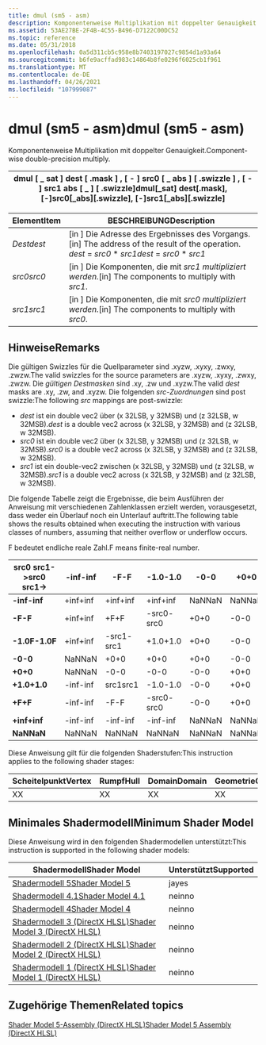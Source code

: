 ```yaml
---
title: dmul (sm5 - asm)
description: Komponentenweise Multiplikation mit doppelter Genauigkeit.
ms.assetid: 53AE27BE-2F4B-4C55-B496-D7122C00DC52
ms.topic: reference
ms.date: 05/31/2018
ms.openlocfilehash: 0a5d311cb5c958e8b7403197027c9854d1a93a64
ms.sourcegitcommit: b6fe9acffad983c14864b8fe0296f6025cb1f961
ms.translationtype: MT
ms.contentlocale: de-DE
ms.lasthandoff: 04/26/2021
ms.locfileid: "107999087"
---
```

# <a name="dmul-sm5---asm"></a><span data-ttu-id="00abd-103">dmul (sm5 - asm)</span><span class="sxs-lookup"><span data-stu-id="00abd-103">dmul (sm5 - asm)</span></span>

<span data-ttu-id="00abd-104">Komponentenweise Multiplikation mit doppelter Genauigkeit.</span><span class="sxs-lookup"><span data-stu-id="00abd-104">Component-wise double-precision multiply.</span></span>



| <span data-ttu-id="00abd-105">dmul \[ \_ sat \] dest \[ .mask \] , \[ - \] src0 \[ \_ abs \] \[ .swizzle \] , \[ - \] src1 abs \[ \_ \] \[ .swizzle\]</span><span class="sxs-lookup"><span data-stu-id="00abd-105">dmul\[\_sat\] dest\[.mask\], \[-\]src0\[\_abs\]\[.swizzle\], \[-\]src1\[\_abs\]\[.swizzle\]</span></span> |
|---------------------------------------------------------------------------------------------|



 



| <span data-ttu-id="00abd-106">Element</span><span class="sxs-lookup"><span data-stu-id="00abd-106">Item</span></span>                                                            | <span data-ttu-id="00abd-107">BESCHREIBUNG</span><span class="sxs-lookup"><span data-stu-id="00abd-107">Description</span></span>                                                                                        |
|-----------------------------------------------------------------|----------------------------------------------------------------------------------------------------|
| <span data-ttu-id="00abd-108"><span id="dest"></span><span id="DEST"></span>*Dest*</span><span class="sxs-lookup"><span data-stu-id="00abd-108"><span id="dest"></span><span id="DEST"></span>*dest*</span></span><br/> | <span data-ttu-id="00abd-109">\[in \] Die Adresse des Ergebnisses des Vorgangs.</span><span class="sxs-lookup"><span data-stu-id="00abd-109">\[in\] The address of the result of the operation.</span></span><br/> <span data-ttu-id="00abd-110">*dest*  =  *src0* \* *src1*</span><span class="sxs-lookup"><span data-stu-id="00abd-110">*dest* = *src0* \* *src1*</span></span><br/> |
| <span data-ttu-id="00abd-111"><span id="src0"></span><span id="SRC0"></span>*src0*</span><span class="sxs-lookup"><span data-stu-id="00abd-111"><span id="src0"></span><span id="SRC0"></span>*src0*</span></span><br/> | <span data-ttu-id="00abd-112">\[in \] Die Komponenten, die mit *src1 multipliziert werden.*</span><span class="sxs-lookup"><span data-stu-id="00abd-112">\[in\] The components to multiply with *src1*.</span></span><br/>                                          |
| <span data-ttu-id="00abd-113"><span id="src1"></span><span id="SRC1"></span>*src1*</span><span class="sxs-lookup"><span data-stu-id="00abd-113"><span id="src1"></span><span id="SRC1"></span>*src1*</span></span><br/> | <span data-ttu-id="00abd-114">\[in \] Die Komponenten, die mit *src0 multipliziert werden.*</span><span class="sxs-lookup"><span data-stu-id="00abd-114">\[in\] The components to multiply with *src0*.</span></span><br/>                                          |



 

## <a name="remarks"></a><span data-ttu-id="00abd-115">Hinweise</span><span class="sxs-lookup"><span data-stu-id="00abd-115">Remarks</span></span>

<span data-ttu-id="00abd-116">Die gültigen Swizzles für die Quellparameter sind .xyzw, .xyxy, .zwxy, .zwzw.</span><span class="sxs-lookup"><span data-stu-id="00abd-116">The valid swizzles for the source parameters are .xyzw, .xyxy, .zwxy, .zwzw.</span></span> <span data-ttu-id="00abd-117">Die *gültigen Destmasken* sind .xy, .zw und .xyzw.</span><span class="sxs-lookup"><span data-stu-id="00abd-117">The valid *dest* masks are .xy, .zw, and .xyzw.</span></span> <span data-ttu-id="00abd-118">Die folgenden *src-Zuordnungen* sind post swizzle:</span><span class="sxs-lookup"><span data-stu-id="00abd-118">The following *src* mappings are post-swizzle:</span></span>

-   <span data-ttu-id="00abd-119">*dest* ist ein double vec2 über (x 32LSB, y 32MSB) und (z 32LSB, w 32MSB).</span><span class="sxs-lookup"><span data-stu-id="00abd-119">*dest* is a double vec2 across (x 32LSB, y 32MSB) and (z 32LSB, w 32MSB).</span></span>
-   <span data-ttu-id="00abd-120">*src0* ist ein double vec2 über (x 32LSB, y 32MSB) und (z 32LSB, w 32MSB).</span><span class="sxs-lookup"><span data-stu-id="00abd-120">*src0* is a double vec2 across (x 32LSB, y 32MSB) and (z 32LSB, w 32MSB).</span></span>
-   <span data-ttu-id="00abd-121">*src1* ist ein double-vec2 zwischen (x 32LSB, y 32MSB) und (z 32LSB, w 32MSB).</span><span class="sxs-lookup"><span data-stu-id="00abd-121">*src1* is a double vec2 across (x 32LSB, y 32MSB) and (z 32LSB, w 32MSB).</span></span>

<span data-ttu-id="00abd-122">Die folgende Tabelle zeigt die Ergebnisse, die beim Ausführen der Anweisung mit verschiedenen Zahlenklassen erzielt werden, vorausgesetzt, dass weder ein Überlauf noch ein Unterlauf auftritt.</span><span class="sxs-lookup"><span data-stu-id="00abd-122">The following table shows the results obtained when executing the instruction with various classes of numbers, assuming that neither overflow or underflow occurs.</span></span>

<span data-ttu-id="00abd-123">F bedeutet endliche reale Zahl.</span><span class="sxs-lookup"><span data-stu-id="00abd-123">F means finite-real number.</span></span>



| <span data-ttu-id="00abd-124">**src0 src1->**</span><span class="sxs-lookup"><span data-stu-id="00abd-124">**src0 src1->**</span></span> | <span data-ttu-id="00abd-125">**-inf**</span><span class="sxs-lookup"><span data-stu-id="00abd-125">**-inf**</span></span> | <span data-ttu-id="00abd-126">**-F**</span><span class="sxs-lookup"><span data-stu-id="00abd-126">**-F**</span></span> | <span data-ttu-id="00abd-127">**-1.0**</span><span class="sxs-lookup"><span data-stu-id="00abd-127">**-1.0**</span></span> | <span data-ttu-id="00abd-128">**-0**</span><span class="sxs-lookup"><span data-stu-id="00abd-128">**-0**</span></span> | <span data-ttu-id="00abd-129">**+0**</span><span class="sxs-lookup"><span data-stu-id="00abd-129">**+0**</span></span> | <span data-ttu-id="00abd-130">**+1.0**</span><span class="sxs-lookup"><span data-stu-id="00abd-130">**+1.0**</span></span> | <span data-ttu-id="00abd-131">**+F**</span><span class="sxs-lookup"><span data-stu-id="00abd-131">**+F**</span></span> | <span data-ttu-id="00abd-132">**+inf**</span><span class="sxs-lookup"><span data-stu-id="00abd-132">**+inf**</span></span> | <span data-ttu-id="00abd-133">**NaN**</span><span class="sxs-lookup"><span data-stu-id="00abd-133">**NaN**</span></span> |
|--------------------|----------|--------|----------|--------|--------|----------|--------|----------|---------|
| <span data-ttu-id="00abd-134">**-inf**</span><span class="sxs-lookup"><span data-stu-id="00abd-134">**-inf**</span></span>           | <span data-ttu-id="00abd-135">+inf</span><span class="sxs-lookup"><span data-stu-id="00abd-135">+inf</span></span>     | <span data-ttu-id="00abd-136">+inf</span><span class="sxs-lookup"><span data-stu-id="00abd-136">+inf</span></span>   | <span data-ttu-id="00abd-137">+inf</span><span class="sxs-lookup"><span data-stu-id="00abd-137">+inf</span></span>     | <span data-ttu-id="00abd-138">NaN</span><span class="sxs-lookup"><span data-stu-id="00abd-138">NaN</span></span>    | <span data-ttu-id="00abd-139">NaN</span><span class="sxs-lookup"><span data-stu-id="00abd-139">NaN</span></span>    | <span data-ttu-id="00abd-140">-inf</span><span class="sxs-lookup"><span data-stu-id="00abd-140">-inf</span></span>     | <span data-ttu-id="00abd-141">-inf</span><span class="sxs-lookup"><span data-stu-id="00abd-141">-inf</span></span>   | <span data-ttu-id="00abd-142">-inf</span><span class="sxs-lookup"><span data-stu-id="00abd-142">-inf</span></span>     | <span data-ttu-id="00abd-143">NaN</span><span class="sxs-lookup"><span data-stu-id="00abd-143">NaN</span></span>     |
| <span data-ttu-id="00abd-144">**-F**</span><span class="sxs-lookup"><span data-stu-id="00abd-144">**-F**</span></span>             | <span data-ttu-id="00abd-145">+inf</span><span class="sxs-lookup"><span data-stu-id="00abd-145">+inf</span></span>     | <span data-ttu-id="00abd-146">+F</span><span class="sxs-lookup"><span data-stu-id="00abd-146">+F</span></span>     | <span data-ttu-id="00abd-147">-src0</span><span class="sxs-lookup"><span data-stu-id="00abd-147">-src0</span></span>    | <span data-ttu-id="00abd-148">+0</span><span class="sxs-lookup"><span data-stu-id="00abd-148">+0</span></span>     | <span data-ttu-id="00abd-149">-0</span><span class="sxs-lookup"><span data-stu-id="00abd-149">-0</span></span>     | <span data-ttu-id="00abd-150">src0</span><span class="sxs-lookup"><span data-stu-id="00abd-150">src0</span></span>     | <span data-ttu-id="00abd-151">-F</span><span class="sxs-lookup"><span data-stu-id="00abd-151">-F</span></span>     | <span data-ttu-id="00abd-152">-inf</span><span class="sxs-lookup"><span data-stu-id="00abd-152">-inf</span></span>     | <span data-ttu-id="00abd-153">NaN</span><span class="sxs-lookup"><span data-stu-id="00abd-153">NaN</span></span>     |
| <span data-ttu-id="00abd-154">**-1.0F**</span><span class="sxs-lookup"><span data-stu-id="00abd-154">**-1.0F**</span></span>          | <span data-ttu-id="00abd-155">+inf</span><span class="sxs-lookup"><span data-stu-id="00abd-155">+inf</span></span>     | <span data-ttu-id="00abd-156">-src1</span><span class="sxs-lookup"><span data-stu-id="00abd-156">-src1</span></span>  | <span data-ttu-id="00abd-157">+1.0</span><span class="sxs-lookup"><span data-stu-id="00abd-157">+1.0</span></span>     | <span data-ttu-id="00abd-158">+0</span><span class="sxs-lookup"><span data-stu-id="00abd-158">+0</span></span>     | <span data-ttu-id="00abd-159">-0</span><span class="sxs-lookup"><span data-stu-id="00abd-159">-0</span></span>     | <span data-ttu-id="00abd-160">-1.0</span><span class="sxs-lookup"><span data-stu-id="00abd-160">-1.0</span></span>     | <span data-ttu-id="00abd-161">-src1</span><span class="sxs-lookup"><span data-stu-id="00abd-161">-src1</span></span>  | <span data-ttu-id="00abd-162">-inf</span><span class="sxs-lookup"><span data-stu-id="00abd-162">-inf</span></span>     | <span data-ttu-id="00abd-163">NaN</span><span class="sxs-lookup"><span data-stu-id="00abd-163">NaN</span></span>     |
| <span data-ttu-id="00abd-164">**-0**</span><span class="sxs-lookup"><span data-stu-id="00abd-164">**-0**</span></span>             | <span data-ttu-id="00abd-165">NaN</span><span class="sxs-lookup"><span data-stu-id="00abd-165">NaN</span></span>      | <span data-ttu-id="00abd-166">+0</span><span class="sxs-lookup"><span data-stu-id="00abd-166">+0</span></span>     | <span data-ttu-id="00abd-167">+0</span><span class="sxs-lookup"><span data-stu-id="00abd-167">+0</span></span>       | <span data-ttu-id="00abd-168">+0</span><span class="sxs-lookup"><span data-stu-id="00abd-168">+0</span></span>     | <span data-ttu-id="00abd-169">-0</span><span class="sxs-lookup"><span data-stu-id="00abd-169">-0</span></span>     | <span data-ttu-id="00abd-170">-0</span><span class="sxs-lookup"><span data-stu-id="00abd-170">-0</span></span>       | <span data-ttu-id="00abd-171">-0</span><span class="sxs-lookup"><span data-stu-id="00abd-171">-0</span></span>     | <span data-ttu-id="00abd-172">NaN</span><span class="sxs-lookup"><span data-stu-id="00abd-172">NaN</span></span>      | <span data-ttu-id="00abd-173">NaN</span><span class="sxs-lookup"><span data-stu-id="00abd-173">NaN</span></span>     |
| <span data-ttu-id="00abd-174">**+0**</span><span class="sxs-lookup"><span data-stu-id="00abd-174">**+0**</span></span>             | <span data-ttu-id="00abd-175">NaN</span><span class="sxs-lookup"><span data-stu-id="00abd-175">NaN</span></span>      | <span data-ttu-id="00abd-176">-0</span><span class="sxs-lookup"><span data-stu-id="00abd-176">-0</span></span>     | <span data-ttu-id="00abd-177">-0</span><span class="sxs-lookup"><span data-stu-id="00abd-177">-0</span></span>       | <span data-ttu-id="00abd-178">-0</span><span class="sxs-lookup"><span data-stu-id="00abd-178">-0</span></span>     | <span data-ttu-id="00abd-179">+0</span><span class="sxs-lookup"><span data-stu-id="00abd-179">+0</span></span>     | <span data-ttu-id="00abd-180">+0</span><span class="sxs-lookup"><span data-stu-id="00abd-180">+0</span></span>       | <span data-ttu-id="00abd-181">+0</span><span class="sxs-lookup"><span data-stu-id="00abd-181">+0</span></span>     | <span data-ttu-id="00abd-182">NaN</span><span class="sxs-lookup"><span data-stu-id="00abd-182">NaN</span></span>      | <span data-ttu-id="00abd-183">NaN</span><span class="sxs-lookup"><span data-stu-id="00abd-183">NaN</span></span>     |
| <span data-ttu-id="00abd-184">**+1.0**</span><span class="sxs-lookup"><span data-stu-id="00abd-184">**+1.0**</span></span>           | <span data-ttu-id="00abd-185">-inf</span><span class="sxs-lookup"><span data-stu-id="00abd-185">-inf</span></span>     | <span data-ttu-id="00abd-186">src1</span><span class="sxs-lookup"><span data-stu-id="00abd-186">src1</span></span>   | <span data-ttu-id="00abd-187">-1.0</span><span class="sxs-lookup"><span data-stu-id="00abd-187">-1.0</span></span>     | <span data-ttu-id="00abd-188">-0</span><span class="sxs-lookup"><span data-stu-id="00abd-188">-0</span></span>     | <span data-ttu-id="00abd-189">+0</span><span class="sxs-lookup"><span data-stu-id="00abd-189">+0</span></span>     | <span data-ttu-id="00abd-190">+1</span><span class="sxs-lookup"><span data-stu-id="00abd-190">+1</span></span>       | <span data-ttu-id="00abd-191">src1</span><span class="sxs-lookup"><span data-stu-id="00abd-191">src1</span></span>   | <span data-ttu-id="00abd-192">+inf</span><span class="sxs-lookup"><span data-stu-id="00abd-192">+inf</span></span>     | <span data-ttu-id="00abd-193">NaN</span><span class="sxs-lookup"><span data-stu-id="00abd-193">NaN</span></span>     |
| <span data-ttu-id="00abd-194">**+F**</span><span class="sxs-lookup"><span data-stu-id="00abd-194">**+F**</span></span>             | <span data-ttu-id="00abd-195">-inf</span><span class="sxs-lookup"><span data-stu-id="00abd-195">-inf</span></span>     | <span data-ttu-id="00abd-196">-F</span><span class="sxs-lookup"><span data-stu-id="00abd-196">-F</span></span>     | <span data-ttu-id="00abd-197">-src0</span><span class="sxs-lookup"><span data-stu-id="00abd-197">-src0</span></span>    | <span data-ttu-id="00abd-198">-0</span><span class="sxs-lookup"><span data-stu-id="00abd-198">-0</span></span>     | <span data-ttu-id="00abd-199">+0</span><span class="sxs-lookup"><span data-stu-id="00abd-199">+0</span></span>     | <span data-ttu-id="00abd-200">src0</span><span class="sxs-lookup"><span data-stu-id="00abd-200">src0</span></span>     | <span data-ttu-id="00abd-201">+F</span><span class="sxs-lookup"><span data-stu-id="00abd-201">+F</span></span>     | <span data-ttu-id="00abd-202">+inf</span><span class="sxs-lookup"><span data-stu-id="00abd-202">+inf</span></span>     | <span data-ttu-id="00abd-203">NaN</span><span class="sxs-lookup"><span data-stu-id="00abd-203">NaN</span></span>     |
| <span data-ttu-id="00abd-204">**+inf**</span><span class="sxs-lookup"><span data-stu-id="00abd-204">**+inf**</span></span>           | <span data-ttu-id="00abd-205">-inf</span><span class="sxs-lookup"><span data-stu-id="00abd-205">-inf</span></span>     | <span data-ttu-id="00abd-206">-inf</span><span class="sxs-lookup"><span data-stu-id="00abd-206">-inf</span></span>   | <span data-ttu-id="00abd-207">-inf</span><span class="sxs-lookup"><span data-stu-id="00abd-207">-inf</span></span>     | <span data-ttu-id="00abd-208">NaN</span><span class="sxs-lookup"><span data-stu-id="00abd-208">NaN</span></span>    | <span data-ttu-id="00abd-209">NaN</span><span class="sxs-lookup"><span data-stu-id="00abd-209">NaN</span></span>    | <span data-ttu-id="00abd-210">+inf</span><span class="sxs-lookup"><span data-stu-id="00abd-210">+inf</span></span>     | <span data-ttu-id="00abd-211">+inf</span><span class="sxs-lookup"><span data-stu-id="00abd-211">+inf</span></span>   | <span data-ttu-id="00abd-212">+inf</span><span class="sxs-lookup"><span data-stu-id="00abd-212">+inf</span></span>     | <span data-ttu-id="00abd-213">NaN</span><span class="sxs-lookup"><span data-stu-id="00abd-213">NaN</span></span>     |
| <span data-ttu-id="00abd-214">**NaN**</span><span class="sxs-lookup"><span data-stu-id="00abd-214">**NaN**</span></span>            | <span data-ttu-id="00abd-215">NaN</span><span class="sxs-lookup"><span data-stu-id="00abd-215">NaN</span></span>      | <span data-ttu-id="00abd-216">NaN</span><span class="sxs-lookup"><span data-stu-id="00abd-216">NaN</span></span>    | <span data-ttu-id="00abd-217">NaN</span><span class="sxs-lookup"><span data-stu-id="00abd-217">NaN</span></span>      | <span data-ttu-id="00abd-218">NaN</span><span class="sxs-lookup"><span data-stu-id="00abd-218">NaN</span></span>    | <span data-ttu-id="00abd-219">NaN</span><span class="sxs-lookup"><span data-stu-id="00abd-219">NaN</span></span>    | <span data-ttu-id="00abd-220">NaN</span><span class="sxs-lookup"><span data-stu-id="00abd-220">NaN</span></span>      | <span data-ttu-id="00abd-221">NaN</span><span class="sxs-lookup"><span data-stu-id="00abd-221">NaN</span></span>    | <span data-ttu-id="00abd-222">NaN</span><span class="sxs-lookup"><span data-stu-id="00abd-222">NaN</span></span>      | <span data-ttu-id="00abd-223">NaN</span><span class="sxs-lookup"><span data-stu-id="00abd-223">NaN</span></span>     |



 

<span data-ttu-id="00abd-224">Diese Anweisung gilt für die folgenden Shaderstufen:</span><span class="sxs-lookup"><span data-stu-id="00abd-224">This instruction applies to the following shader stages:</span></span>



| <span data-ttu-id="00abd-225">Scheitelpunkt</span><span class="sxs-lookup"><span data-stu-id="00abd-225">Vertex</span></span> | <span data-ttu-id="00abd-226">Rumpf</span><span class="sxs-lookup"><span data-stu-id="00abd-226">Hull</span></span> | <span data-ttu-id="00abd-227">Domain</span><span class="sxs-lookup"><span data-stu-id="00abd-227">Domain</span></span> | <span data-ttu-id="00abd-228">Geometrie</span><span class="sxs-lookup"><span data-stu-id="00abd-228">Geometry</span></span> | <span data-ttu-id="00abd-229">Pixel</span><span class="sxs-lookup"><span data-stu-id="00abd-229">Pixel</span></span> | <span data-ttu-id="00abd-230">Compute</span><span class="sxs-lookup"><span data-stu-id="00abd-230">Compute</span></span> |
|--------|------|--------|----------|-------|---------|
| <span data-ttu-id="00abd-231">X</span><span class="sxs-lookup"><span data-stu-id="00abd-231">X</span></span>      | <span data-ttu-id="00abd-232">X</span><span class="sxs-lookup"><span data-stu-id="00abd-232">X</span></span>    | <span data-ttu-id="00abd-233">X</span><span class="sxs-lookup"><span data-stu-id="00abd-233">X</span></span>      | <span data-ttu-id="00abd-234">X</span><span class="sxs-lookup"><span data-stu-id="00abd-234">X</span></span>        | <span data-ttu-id="00abd-235">X</span><span class="sxs-lookup"><span data-stu-id="00abd-235">X</span></span>     | <span data-ttu-id="00abd-236">X</span><span class="sxs-lookup"><span data-stu-id="00abd-236">X</span></span>       |



 

## <a name="minimum-shader-model"></a><span data-ttu-id="00abd-237">Minimales Shadermodell</span><span class="sxs-lookup"><span data-stu-id="00abd-237">Minimum Shader Model</span></span>

<span data-ttu-id="00abd-238">Diese Anweisung wird in den folgenden Shadermodellen unterstützt:</span><span class="sxs-lookup"><span data-stu-id="00abd-238">This instruction is supported in the following shader models:</span></span>



| <span data-ttu-id="00abd-239">Shadermodell</span><span class="sxs-lookup"><span data-stu-id="00abd-239">Shader Model</span></span>                                              | <span data-ttu-id="00abd-240">Unterstützt</span><span class="sxs-lookup"><span data-stu-id="00abd-240">Supported</span></span> |
|-----------------------------------------------------------|-----------|
| [<span data-ttu-id="00abd-241">Shadermodell 5</span><span class="sxs-lookup"><span data-stu-id="00abd-241">Shader Model 5</span></span>](d3d11-graphics-reference-sm5.md)        | <span data-ttu-id="00abd-242">ja</span><span class="sxs-lookup"><span data-stu-id="00abd-242">yes</span></span>       |
| [<span data-ttu-id="00abd-243">Shadermodell 4.1</span><span class="sxs-lookup"><span data-stu-id="00abd-243">Shader Model 4.1</span></span>](dx-graphics-hlsl-sm4.md)              | <span data-ttu-id="00abd-244">nein</span><span class="sxs-lookup"><span data-stu-id="00abd-244">no</span></span>        |
| [<span data-ttu-id="00abd-245">Shadermodell 4</span><span class="sxs-lookup"><span data-stu-id="00abd-245">Shader Model 4</span></span>](dx-graphics-hlsl-sm4.md)                | <span data-ttu-id="00abd-246">nein</span><span class="sxs-lookup"><span data-stu-id="00abd-246">no</span></span>        |
| [<span data-ttu-id="00abd-247">Shadermodell 3 (DirectX HLSL)</span><span class="sxs-lookup"><span data-stu-id="00abd-247">Shader Model 3 (DirectX HLSL)</span></span>](dx-graphics-hlsl-sm3.md) | <span data-ttu-id="00abd-248">nein</span><span class="sxs-lookup"><span data-stu-id="00abd-248">no</span></span>        |
| [<span data-ttu-id="00abd-249">Shadermodell 2 (DirectX HLSL)</span><span class="sxs-lookup"><span data-stu-id="00abd-249">Shader Model 2 (DirectX HLSL)</span></span>](dx-graphics-hlsl-sm2.md) | <span data-ttu-id="00abd-250">nein</span><span class="sxs-lookup"><span data-stu-id="00abd-250">no</span></span>        |
| [<span data-ttu-id="00abd-251">Shadermodell 1 (DirectX HLSL)</span><span class="sxs-lookup"><span data-stu-id="00abd-251">Shader Model 1 (DirectX HLSL)</span></span>](dx-graphics-hlsl-sm1.md) | <span data-ttu-id="00abd-252">nein</span><span class="sxs-lookup"><span data-stu-id="00abd-252">no</span></span>        |



 

## <a name="related-topics"></a><span data-ttu-id="00abd-253">Zugehörige Themen</span><span class="sxs-lookup"><span data-stu-id="00abd-253">Related topics</span></span>

<dl> <dt>

[<span data-ttu-id="00abd-254">Shader Model 5-Assembly (DirectX HLSL)</span><span class="sxs-lookup"><span data-stu-id="00abd-254">Shader Model 5 Assembly (DirectX HLSL)</span></span>](shader-model-5-assembly--directx-hlsl-.md)
</dt> </dl>

 

 





